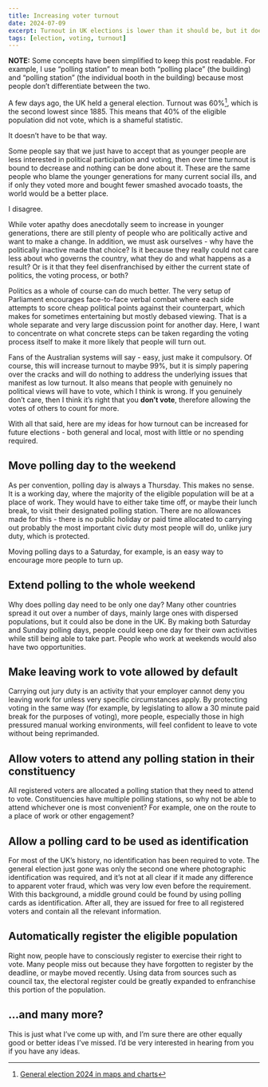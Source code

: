 ```yaml
---
title: Increasing voter turnout
date: 2024-07-09
excerpt: Turnout in UK elections is lower than it should be, but it doesn’t have to be that way.
tags: [election, voting, turnout]
---
```


**NOTE:** Some concepts have been simplified to keep this post readable. For example, I use “polling station” to mean both “polling place” (the building) and “polling station” (the individual booth in the building) because most people don’t differentiate between the two.

A few days ago, the UK held a general election. Turnout was 60%[^1], which is the second lowest since 1885. This means that 40% of the eligible population did not vote, which is a shameful statistic.

It doesn’t have to be that way.

Some people say that we just have to accept that as younger people are less interested in political participation and voting, then over time turnout is bound to decrease and nothing can be done about it. These are the same people who blame the younger generations for many current social ills, and if only they voted more and bought fewer smashed avocado toasts, the world would be a better place.

I disagree.

While voter apathy does anecdotally seem to increase in younger generations, there are still plenty of people who are politically active and want to make a change. In addition, we must ask ourselves - why have the politically inactive made that choice? Is it because they really could not care less about who governs the country, what they do and what happens as a result? Or is it that they feel disenfranchised by either the current state of politics, the voting process, or both?

Politics as a whole of course can do much better. The very setup of Parliament encourages face-to-face verbal combat where each side attempts to score cheap political points against their counterpart, which makes for sometimes entertaining but mostly debased viewing. That is a whole separate and very large discussion point for another day. Here, I want to concentrate on what concrete steps can be taken regarding the voting process itself to make it more likely that people will turn out.

Fans of the Australian systems will say - easy, just make it compulsory. Of course, this will increase turnout to maybe 99%, but it is simply papering over the cracks and will do nothing to address the underlying issues that manifest as low turnout. It also means that people with genuinely no political views will have to vote, which I think is wrong. If you genuinely don’t care, then I think it’s right that you **don’t vote**, therefore allowing the votes of others to count for more.

With all that said, here are my ideas for how turnout can be increased for future elections - both general and local, most with little or no spending required.

## Move polling day to the weekend

As per convention, polling day is always a Thursday. This makes no sense. It is a working day, where the majority of the eligible population will be at a place of work. They would have to either take time off, or maybe their lunch break, to visit their designated polling station. There are no allowances made for this - there is no public holiday or paid time allocated to carrying out probably the most important civic duty most people will do, unlike jury duty, which is protected.

Moving polling days to a Saturday, for example, is an easy way to encourage more people to turn up.

## Extend polling to the whole weekend

Why does polling day need to be only one day? Many other countries spread it out over a number of days, mainly large ones with dispersed populations, but it could also be done in the UK. By making both Saturday and Sunday polling days, people could keep one day for their own activities while still being able to take part. People who work at weekends would also have two opportunities.

## Make leaving work to vote allowed by default

Carrying out jury duty is an activity that your employer cannot deny you leaving work for unless very specific circumstances apply. By protecting voting in the same way (for example, by legislating to allow a 30 minute paid break for the purposes of voting), more people, especially those in high pressured manual working environments, will feel confident to leave to vote without being reprimanded.

## Allow voters to attend any polling station in their constituency

All registered voters are allocated a polling station that they need to attend to vote. Constituencies have multiple polling stations, so why not be able to attend whichever one is most convenient? For example, one on the route to a place of work or other engagement?

## Allow a polling card to be used as identification

For most of the UK’s history, no identification has been required to vote. The general election just gone was only the second one where photographic identification was required, and it’s not at all clear if it made any difference to apparent voter fraud, which was very low even before the requirement. With this background, a middle ground could be found by using polling cards as identification. After all, they are issued for free to all registered voters and contain all the relevant information.

## Automatically register the eligible population

Right now, people have to consciously register to exercise their right to vote. Many people miss out because they have forgotten to register by the deadline, or maybe moved recently. Using data from sources such as council tax, the electoral register could be greatly expanded to enfranchise this portion of the population.

## ...and many more?

This is just what I’ve come up with, and I’m sure there are other equally good or better ideas I’ve missed. I’d be very interested in hearing from you if you have any ideas.

[^1]: [General election 2024 in maps and charts](https://www.bbc.co.uk/news/articles/c4nglegege1o#Turnout)
